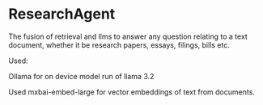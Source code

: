 # ResearchAgent
The fusion of retrieval and llms to answer any question relating to a text document, whether it be research papers, essays, filings, bills etc.

Used:

Ollama for on device model run of llama 3.2

Used mxbai-embed-large for vector embeddings of text from documents.

